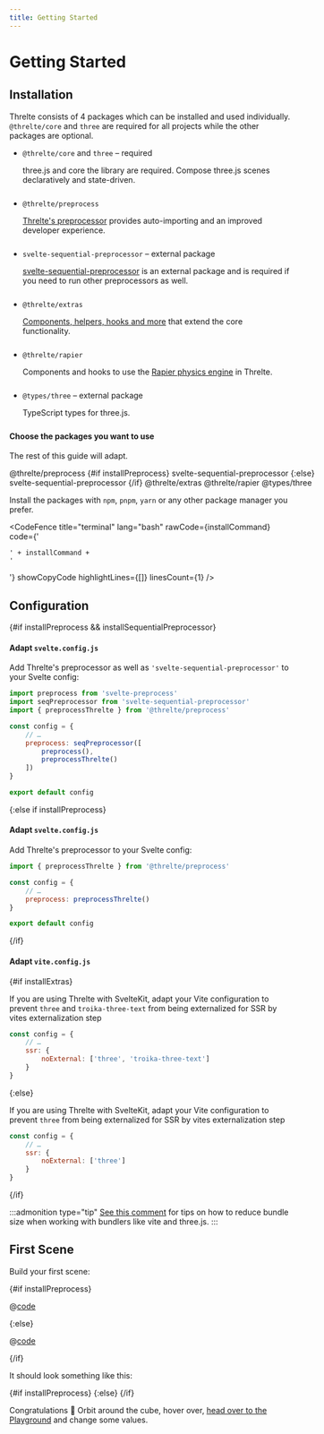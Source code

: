 ```yaml
---
title: Getting Started
---
```


<script>
	import { preprocessThrelte } from '@threlte/preprocess'
	import { slide } from 'svelte/transition'
	import { onMount } from 'svelte'

	const preprocess = '@threlte/preprocess'
	let installPreprocess = true

	const sequentialPreprocessor = 'svelte-sequential-preprocessor'
	let installSequentialPreprocessor = true

	const extras = '@threlte/extras'
	let installExtras = true

	const rapier = '@threlte/rapier'
	let installRapier = true

	const typescript = '@types/three'
	let installTypescript = true

	$: installCommand = [
		'npm i -D three @threlte/core',
		installPreprocess && preprocess,
		installPreprocess && installSequentialPreprocessor && sequentialPreprocessor,
		installExtras && extras,
		installRapier && rapier,
		installTypescript && typescript
	]
		.filter(Boolean)
		.join(' \\\n  ')

	onMount(() => {
		document.getElementsByTagName('main')[0].style.overflowX = 'clip'
	})
</script>

# Getting Started

## Installation

Threlte consists of 4 packages which can be installed and used individually. `@threlte/core` and `three` are required for all projects while the other packages are optional.

<ul>

<li style="margin-bottom: 25px !important;">
<code>@threlte/core</code> and <code>three</code> – required<br />
<p class="text-sm mt-0.5">three.js and core the library are required. Compose three.js scenes declaratively and state-driven.</p>
</li>

<li style="margin-bottom: 25px !important;">
<code>@threlte/preprocess</code><br />
<p class="text-sm mt-0.5"><a href="/preprocess/preprocessThrelte">Threlte's preprocessor</a> provides auto-importing and an improved developer experience.</p>
</li>

<li style="margin-bottom: 25px !important;">
<code>svelte-sequential-preprocessor</code> – external package<br />
<p class="text-sm mt-0.5"><a href="https://www.npmjs.com/package/svelte-sequential-preprocessor" target="_blank">svelte-sequential-preprocessor</a> is an external package and is required if you need to run other preprocessors as well.</p>
</li>

<li style="margin-bottom: 25px !important;">
<code>@threlte/extras</code><br />
<p class="text-sm mt-0.5"><a href="/extras/use-gltf">Components, helpers, hooks and more</a> that extend the core functionality.</p>
</li>

<li style="margin-bottom: 25px !important;">
<code>@threlte/rapier</code><br />
<p class="text-sm mt-0.5">Components and hooks to use the <a href="https://rapier.rs/" target="_blank">Rapier physics engine</a> in Threlte.</p>
</li>

<li style="margin-bottom: 25px !important;">
<code>@types/three</code> – external package<br />
<p class="text-sm mt-0.5">TypeScript types for three.js.</p>
</li>

</ul>


#### Choose the packages you want to use

The rest of this guide will adapt.

<div class="top-0 992:sticky flex flex-row install-script z-50 gap-2 w-full py-2 bg-white" style="	flex-wrap: wrap; margin-left: -25px; padding-left: 25px; padding-right: 25px; width: calc(100% + 50px);">

<InstallButton bind:bool={installPreprocess}>
@threlte/preprocess
</InstallButton>
{#if installPreprocess}
<InstallButton bind:bool={installSequentialPreprocessor}>
svelte-sequential-preprocessor
</InstallButton>
{:else}
<InstallButton bool={false} disabled>
svelte-sequential-preprocessor
</InstallButton>
{/if}
<InstallButton bind:bool={installExtras}>
@threlte/extras
</InstallButton>
<InstallButton bind:bool={installRapier}>
@threlte/rapier
</InstallButton>
<InstallButton bind:bool={installTypescript}>
@types/three
</InstallButton>
</div>

Install the packages with `npm`, `pnpm`, `yarn` or any other package manager you prefer.

<CodeFence title="terminal" lang="bash" rawCode={installCommand} code={'<pre><code><span class="line">' + installCommand + '</span></code></pre>'} showCopyCode highlightLines={[]} linesCount={1} />

## Configuration

{#if installPreprocess && installSequentialPreprocessor}

#### Adapt `svelte.config.js`

Add Threlte's preprocessor as well as `'svelte-sequential-preprocessor'` to your Svelte config:

```js lang=js|title=svelte.config.js|copyHighlight{2,3,7-10}
import preprocess from 'svelte-preprocess'
import seqPreprocessor from 'svelte-sequential-preprocessor'
import { preprocessThrelte } from '@threlte/preprocess'

const config = {
	// …
	preprocess: seqPreprocessor([
		preprocess(),
		preprocessThrelte()
	])
}

export default config
```

{:else if  installPreprocess}

#### Adapt `svelte.config.js`

Add Threlte's preprocessor to your Svelte config:

```js lang=js|title=svelte.config.js|copyHighlight{1,5}
import { preprocessThrelte } from '@threlte/preprocess'

const config = {
	// …
	preprocess: preprocessThrelte()
}

export default config
```

{/if}

#### Adapt `vite.config.js`

{#if installExtras}

If you are using Threlte with SvelteKit, adapt your Vite configuration to prevent `three` and `troika-three-text` from being externalized for SSR by vites externalization step

```js copyHighlight{3-5}|title=vite.config.js
const config = {
	// …
	ssr: {
		noExternal: ['three', 'troika-three-text']
	}
}
```

{:else}

If you are using Threlte with SvelteKit, adapt your Vite configuration to prevent `three` from being externalized for SSR by vites externalization step

```js copyHighlight{3-5}|title=vite.config.js
const config = {
	// …
	ssr: {
		noExternal: ['three']
	}
}
```

{/if}

:::admonition type="tip"
[See this comment](https://github.com/threlte/threlte/issues/8#issuecomment-1024085864) for tips on how to reduce bundle size when working with bundlers like vite and three.js.
:::

## First Scene

Build your first scene:

{#if installPreprocess}

@[code](../examples/getting-started/preprocessed/Scene.svelte)

{:else}

@[code](../examples/getting-started/Scene.svelte)

{/if}

It should look something like this:

<script lang="ts">
import GettingStartedPreprocessed from '$examples/getting-started/preprocessed/Scene.svelte'
import GettingStarted from '$examples/getting-started/Scene.svelte'
</script>

<ExampleWrapper playgroundHref="/getting-started/playground">

{#if installPreprocess}
<GettingStartedPreprocessed />
{:else}
<GettingStarted />
{/if}

</ExampleWrapper>

Congratulations :tada:
Orbit around the cube, hover over, [head over to the Playground](/playground/getting-started/playground) and change some values.
